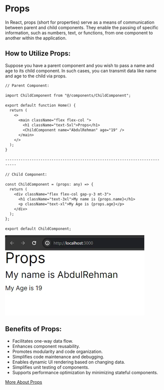 # Props

In React, props (short for properties) serve as a means of communication between parent and child components. They enable the passing of specific information, such as numbers, text, or functions, from one component to another within the application.

## How to Utilize Props:

Suppose you have a parent component and you wish to pass a name and age to its child component. In such cases, you can transmit data like name and age to the child via props.

```tsx
// Parent Component:

import ChildComponent from "@/components/ChildComponent";

export default function Home() {
  return (
    <>
      <main className="flex flex-col ">
        <h1 className="text-5xl">Props</h1>
        <ChildComponent name="AbdulRehman" age="19" />
      </main>
    </>
  );
}

---------------------------------------------------------------------------

// Child Component:

const ChildComponent = (props: any) => {
  return (
    <div className="flex flex-col gap-y-3 mt-3">
      <h1 className="text-3xl">My name is {props.name}</h1>
      <p className="text-xl">My Age is {props.age}</p>
    </div>
  );
};

export default ChildComponent;
```

![alt text](image.png)

## Benefits of Props:

- Facilitates one-way data flow.
- Enhances component reusability.
- Promotes modularity and code organization.
- Simplifies code maintenance and debugging.
- Enables dynamic UI rendering based on changing data.
- Simplifies unit testing of components.
- Supports performance optimization by minimizing stateful components.

[More About Props](https://medium.com/@abdulrehman104/props-in-react-facilitating-component-communication-e5365f14da86)
